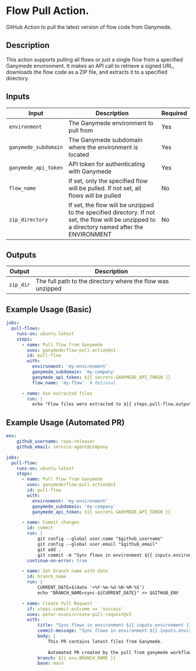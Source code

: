 # Flow Pull Action.

GitHub Action to pull the latest version of flow code from Ganymede.

## Description

This action supports pulling all flows or just a single flow from a specified Ganymede environment. It makes an API call to retrieve a signed URL, downloads the flow code as a ZIP file, and extracts it to a specified directory.

## Inputs

| Input | Description | Required |
|-------|-------------|----------|
| `environment` | The Ganymede environment to pull from | Yes |
| `ganymede_subdomain` | The Ganymede subdomain where the environment is located | Yes |
| `ganymede_api_token` | API token for authenticating with Ganymede | Yes |
| `flow_name` | If set, only the specified flow will be pulled. If not set, all flows will be pulled | No |
| `zip_directory` | If set, the flow will be unzipped to the specified directory. If not set, the flow will be unzipped to a directory named after the ENVIRONMENT | No |

## Outputs

| Output | Description |
|--------|-------------|
| `zip_dir` | The full path to the directory where the flow was unzipped |

## Example Usage (Basic)

```yaml
jobs:
  pull-flows:
    runs-on: ubuntu-latest
    steps:
      - name: Pull flow from Ganymede
        uses: ganymede/flow-pull-action@v1
        id: pull-flow
        with:
          environment: 'my-environment'
          ganymede_subdomain: 'my-company'
          ganymede_api_token: ${{ secrets.GANYMEDE_API_TOKEN }}
          flow_name: 'my-flow'  # Optional

      - name: Use extracted files
        run: |
          echo "Flow files were extracted to ${{ steps.pull-flow.outputs.zip_dir }}"
```

## Example Usage (Automated PR)

```yaml
env:
    github_username: repo-releaser
    github_email: service-agent@company

jobs:
  pull-flow:
    runs-on: ubuntu-latest
    steps:
      - name: Pull flow from Ganymede
        uses: ganymede/flow-pull-action@v1
        id: pull-flow
        with:
          environment: 'my-environment'
          ganymede_subdomain: 'my-company'
          ganymede_api_token: ${{ secrets.GANYMEDE_API_TOKEN }}

      - name: Commit changes
        id: commit
        run: |
            git config --global user.name "$github_username"
            git config --global user.email "$github_email"
            git add .
            git commit -m "Sync flows in environment ${{ inputs.environment }} from Ganymede"
        continue-on-error: true

      - name: Set branch name with date
        id: branch_name
        run: |
            CURRENT_DATE=$(date '+%Y-%m-%d-%H-%M-%S')
            echo "BRANCH_NAME=sync-${CURRENT_DATE}" >> $GITHUB_ENV

      - name: Create Pull Request
        if: steps.commit.outcome == 'success'
        uses: peter-evans/create-pull-request@v5
        with:
            title: "Sync flows in environment ${{ inputs.environment }} from Ganymede"
            commit-message: "Sync flows in environment ${{ inputs.environment }} from Ganymede"
            body: |
                This PR contains latest files from Ganymede.
                
                Automated PR created by the pull from ganymede workflow.
            branch: ${{ env.BRANCH_NAME }}
            base: main
```